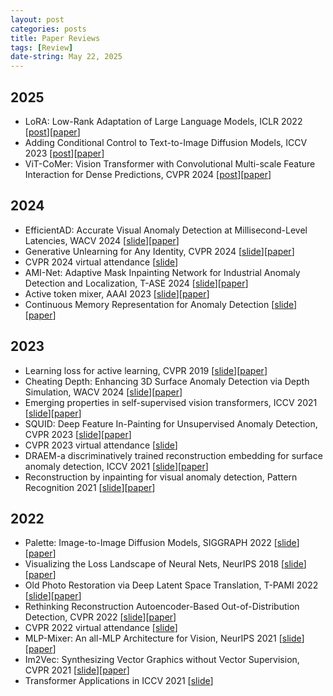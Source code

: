 ```yaml
---
layout: post
categories: posts
title: Paper Reviews
tags: [Review]
date-string: May 22, 2025
---
```


## 2025
* LoRA: Low-Rank Adaptation of Large Language Models, ICLR 2022 [[post](https://yeong813.tistory.com/5)][[paper](https://openreview.net/forum?id=nZeVKeeFYf9)]
* Adding Conditional Control to Text-to-Image Diffusion Models, ICCV 2023 [[post](https://yeong813.tistory.com/2)][[paper](https://openaccess.thecvf.com/content/ICCV2023/html/Zhang_Adding_Conditional_Control_to_Text-to-Image_Diffusion_Models_ICCV_2023_paper.html)]
* ViT-CoMer: Vision Transformer with Convolutional Multi-scale Feature Interaction for Dense Predictions, CVPR 2024 [[post](https://yeong813.tistory.com/1)][[paper](https://openaccess.thecvf.com/content/CVPR2024/html/Xia_ViT-CoMer_Vision_Transformer_with_Convolutional_Multi-scale_Feature_Interaction_for_Dense_CVPR_2024_paper.html)]

## 2024
* EfficientAD: Accurate Visual Anomaly Detection at Millisecond-Level Latencies, WACV 2024 [[slide](https://github.com/YeongHyeon/Review_Presentations/blob/main/slides/240921_EfficientAD_review.pdf)][[paper](https://openaccess.thecvf.com/content/WACV2024/html/Batzner_EfficientAD_Accurate_Visual_Anomaly_Detection_at_Millisecond-Level_Latencies_WACV_2024_paper.html)]  
* Generative Unlearning for Any Identity, CVPR 2024 [[slide](https://github.com/YeongHyeon/Review_Presentations/blob/main/slides/240711_GUIDE_review.pdf)][[paper](https://openaccess.thecvf.com/content/CVPR2024/html/Seo_Generative_Unlearning_for_Any_Identity_CVPR_2024_paper.html)]  
* CVPR 2024 virtual attendance [[slide](https://github.com/YeongHyeon/Review_Presentations/blob/main/slides/240704_CVPR24_review.pdf)]  
* AMI-Net: Adaptive Mask Inpainting Network for Industrial Anomaly Detection and Localization, T-ASE 2024 [[slide](https://github.com/YeongHyeon/Review_Presentations/blob/main/slides/240401_AMINet_review.pdf)][[paper]()]
* Active token mixer, AAAI 2023 [[slide](https://github.com/YeongHyeon/Review_Presentations/blob/main/slides/240325_ATM_review.pdf)][[paper](https://ojs.aaai.org/index.php/AAAI/article/view/25376)]
* Continuous Memory Representation for Anomaly Detection [[slide](https://github.com/YeongHyeon/Review_Presentations/blob/main/slides/240315_GRAD_review.pdf)][[paper](https://arxiv.org/abs/2402.18293)]

## 2023
* Learning loss for active learning, CVPR 2019 [[slide](https://github.com/YeongHyeon/Review_Presentations/blob/main/slides/231226_ActiveLearning_review.pdf)][[paper](https://openaccess.thecvf.com/content_CVPR_2019/html/Yoo_Learning_Loss_for_Active_Learning_CVPR_2019_paper.html)]  
* Cheating Depth: Enhancing 3D Surface Anomaly Detection via Depth Simulation, WACV 2024 [[slide](https://github.com/YeongHyeon/Review_Presentations/blob/main/slides/231123_CheatingDepth_review.pdf)][[paper](https://openaccess.thecvf.com/content/WACV2024/html/Zavrtanik_Cheating_Depth_Enhancing_3D_Surface_Anomaly_Detection_via_Depth_Simulation_WACV_2024_paper.html)]
* Emerging properties in self-supervised vision transformers, ICCV 2021 [[slide](https://github.com/YeongHyeon/Review_Presentations/blob/main/slides/230725_DINO_review.pdf)][[paper](https://openaccess.thecvf.com/content/ICCV2021/html/Caron_Emerging_Properties_in_Self-Supervised_Vision_Transformers_ICCV_2021_paper)]
* SQUID: Deep Feature In-Painting for Unsupervised Anomaly Detection, CVPR 2023 [[slide](https://github.com/YeongHyeon/Review_Presentations/blob/main/slides/230714_SQUID_review.pdf)][[paper](https://openaccess.thecvf.com/content/CVPR2023/html/Xiang_SQUID_Deep_Feature_In-Painting_for_Unsupervised_Anomaly_Detection_CVPR_2023_paper.html)]
* CVPR 2023 virtual attendance [[slide](https://github.com/YeongHyeon/Review_Presentations/blob/main/slides/230630_CVPR23_review.pdf)]  
* DRAEM-a discriminatively trained reconstruction embedding for surface anomaly detection, ICCV 2021 [[slide](https://github.com/YeongHyeon/Review_Presentations/blob/main/slides/230519_DRAEM_review.pdf)][[paper](https://openaccess.thecvf.com/content/ICCV2021/html/Zavrtanik_DRAEM_-_A_Discriminatively_Trained_Reconstruction_Embedding_for_Surface_Anomaly_ICCV_2021_paper.html)]
* Reconstruction by inpainting for visual anomaly detection, Pattern Recognition 2021 [[slide](https://github.com/YeongHyeon/Review_Presentations/blob/main/slides/230108_RIAD_review.pdf)][[paper](https://www.sciencedirect.com/science/article/pii/S0031320320305094?casa_token=bKzqmn8N5bgAAAAA:NuG3wQ5it2xPjAK8yAqMZSbaUNV_4IRZzsxAoOj8dSZEwWKJv6am4-y3Orb_Fp9OkJPhvePLLP4)]

## 2022
* Palette: Image-to-Image Diffusion Models, SIGGRAPH 2022 [[slide](https://github.com/YeongHyeon/Review_Presentations/blob/main/slides/221118_Palette_review.pdf)][[paper](https://dl.acm.org/doi/abs/10.1145/3528233.3530757)]
* Visualizing the Loss Landscape of Neural Nets, NeurIPS 2018 [[slide](https://github.com/YeongHyeon/Review_Presentations/blob/main/slides/221021_LossLandscape_review.pdf)][[paper](https://proceedings.neurips.cc/paper/2018/hash/a41b3bb3e6b050b6c9067c67f663b915-Abstract.html)]  
* Old Photo Restoration via Deep Latent Space Translation, T-PAMI 2022 [[slide](https://github.com/YeongHyeon/Review_Presentations/blob/main/slides/220916_OldPhotoRestoration_review.pdf)][[paper](https://ieeexplore.ieee.org/abstract/document/9744329?casa_token=-DZsAU0VWcsAAAAA:LGhbZ744IvpZH2eKw9RQv2QP1_ntd76K9WDP66MT0ZSCUcyWnnFfCdXpKuoo9rihra_F1FdnaA)]
* Rethinking Reconstruction Autoencoder-Based Out-of-Distribution Detection, CVPR 2022 [[slide](https://github.com/YeongHyeon/Review_Presentations/blob/main/slides/220713_RethinkingOoD_review.pdf)][[paper](https://openaccess.thecvf.com/content/CVPR2022/html/Zhou_Rethinking_Reconstruction_Autoencoder-Based_Out-of-Distribution_Detection_CVPR_2022_paper.html)]  
* CVPR 2022 virtual attendance [[slide](https://github.com/YeongHyeon/Review_Presentations/blob/main/slides/220725_CVPR22_review.pdf)]  
* MLP-Mixer: An all-MLP Architecture for Vision, NeurIPS 2021 [[slide](https://github.com/YeongHyeon/Review_Presentations/blob/main/slides/220421_MLPMixer_review.pdf)][[paper](https://proceedings.neurips.cc/paper/2021/hash/cba0a4ee5ccd02fda0fe3f9a3e7b89fe-Abstract.html)]  
* Im2Vec: Synthesizing Vector Graphics without Vector Supervision, CVPR 2021 [[slide](https://github.com/YeongHyeon/Review_Presentations/blob/main/slides/220324_Im2Vec_review.pdf)][[paper](https://openaccess.thecvf.com/content/CVPR2021/html/Reddy_Im2Vec_Synthesizing_Vector_Graphics_Without_Vector_Supervision_CVPR_2021_paper.html)]  
* Transformer Applications in ICCV 2021 [[slide](https://github.com/YeongHyeon/Review_Presentations/blob/main/slides/220127_Transformer_applications.pdf)]  
